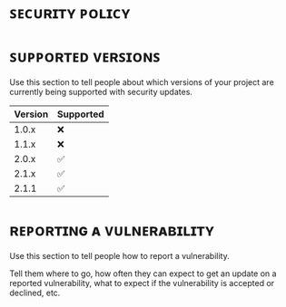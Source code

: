 # ꜱᴇᴄᴜʀɪᴛʏ ᴘᴏʟɪᴄʏ

# ꜱᴜᴘᴘᴏʀᴛᴇᴅ ᴠᴇʀꜱɪᴏɴꜱ

Use this section to tell people about which versions of your project are
currently being supported with security updates.

| Version | Supported          |
| ------- | ------------------ |
| 1.0.x   | :x:                |
| 1.1.x   | :x:                |
| 2.0.x   | :white_check_mark: |
| 2.1.x   | :white_check_mark: |
| 2.1.1   | :white_check_mark: |

# ʀᴇᴘᴏʀᴛɪɴɢ ᴀ ᴠᴜʟɴᴇʀᴀʙɪʟɪᴛʏ

Use this section to tell people how to report a vulnerability.

Tell them where to go, how often they can expect to get an update on a
reported vulnerability, what to expect if the vulnerability is accepted or
declined, etc.
